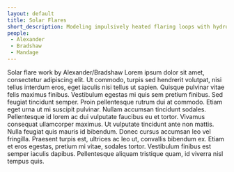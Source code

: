 ```yaml
---
layout: default
title: Solar Flares
short_description: Modeling impulsively heated flaring loops with hydrodynamic simulations
people:
 - Alexander
 - Bradshaw
 - Mandage
---
```


Solar flare work by Alexander/Bradshaw Lorem ipsum dolor sit amet, consectetur adipiscing elit. Ut commodo, turpis sed hendrerit volutpat, nisi tellus interdum eros, eget iaculis nisi tellus ut sapien. Quisque pulvinar vitae felis maximus finibus. Vestibulum egestas mi quis sem pretium finibus. Sed feugiat tincidunt semper. Proin pellentesque rutrum dui at commodo. Etiam eget urna ut mi suscipit pulvinar. Nullam accumsan tincidunt sodales. Pellentesque id lorem ac dui vulputate faucibus eu et tortor. Vivamus consequat ullamcorper maximus. Ut vulputate tincidunt ante non mattis. Nulla feugiat quis mauris id bibendum. Donec cursus accumsan leo vel fringilla. Praesent turpis est, ultrices ac leo ut, convallis bibendum ex. Etiam et eros egestas, pretium mi vitae, sodales tortor. Vestibulum finibus est semper iaculis dapibus. Pellentesque aliquam tristique quam, id viverra nisl tempus quis.
